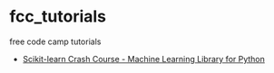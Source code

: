 # fcc_tutorials
free code camp tutorials

* [Scikit-learn Crash Course - Machine Learning Library for Python]()